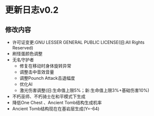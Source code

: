 # 更新日志v0.2





## 修改内容

- 许可证变更:GNU LESSER GENERAL PUBLIC LICENSE(旧:All Rights Reserved)
- 刷怪蛋颜色调整
- 无名守护者
  - 修复在移动时身体旋转异常
  - 调整击中音效音量
  - 调整Pounch Attack击退幅度
  - 优化AI
  - 激光伤害调整(旧:生命值上限5%；新:生命值上限3%+基础伤害10%)
- 不朽巫师、不朽骑士在和平模式下生成
- 降低One Chest 、Ancient Tomb结构生成机率
- Ancient Tomb结构现在在基岩层生成(Y=-64)

